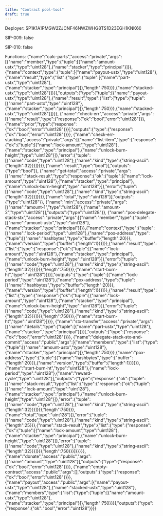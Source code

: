 ```yaml
---
title: "Contract pool-tool"
draft: true
---
```

Deployer: SP1K1A1PMGW2ZJCNF46NWZWHG8TS1D23EGH1KNK60

SIP-009: false

SIP-010: false

Functions:
{"name":"calc-parts","access":"private","args":[{"name":"member","type":{"tuple":[{"name":"amount-ustx","type":"uint128"},{"name":"stacker","type":"principal"}]}},{"name":"context","type":{"tuple":[{"name":"payout-ustx","type":"uint128"},{"name":"result","type":{"list":{"type":{"tuple":[{"name":"part-ustx","type":"uint128"},{"name":"stacker","type":"principal"}]},"length":750}}},{"name":"stacked-ustx","type":"uint128"}]}}],"outputs":{"type":{"tuple":[{"name":"payout-ustx","type":"uint128"},{"name":"result","type":{"list":{"type":{"tuple":[{"name":"part-ustx","type":"uint128"},{"name":"stacker","type":"principal"}]},"length":750}}},{"name":"stacked-ustx","type":"uint128"}]}}}, {"name":"check-err","access":"private","args":[{"name":"result","type":{"response":{"ok":"bool","error":"uint128"}}},{"name":"prior","type":{"response":{"ok":"bool","error":"uint128"}}}],"outputs":{"type":{"response":{"ok":"bool","error":"uint128"}}}}, {"name":"check-err-stacking","access":"private","args":[{"name":"list-item","type":{"response":{"ok":{"tuple":[{"name":"lock-amount","type":"uint128"},{"name":"stacker","type":"principal"},{"name":"unlock-burn-height","type":"uint128"}]},"error":{"tuple":[{"name":"code","type":"uint128"},{"name":"kind","type":{"string-ascii":{"length":32}}}]}}}},{"name":"result","type":"bool"}],"outputs":{"type":"bool"}}, {"name":"get-total","access":"private","args":[{"name":"stack-result","type":{"response":{"ok":{"tuple":[{"name":"lock-amount","type":"uint128"},{"name":"stacker","type":"principal"},{"name":"unlock-burn-height","type":"uint128"}]},"error":{"tuple":[{"name":"code","type":"uint128"},{"name":"kind","type":{"string-ascii":{"length":32}}}]}}}},{"name":"total","type":"uint128"}],"outputs":{"type":"uint128"}}, {"name":"min","access":"private","args":[{"name":"amount-1","type":"uint128"},{"name":"amount-2","type":"uint128"}],"outputs":{"type":"uint128"}}, {"name":"pox-delegate-stack-stx","access":"private","args":[{"name":"member","type":{"tuple":[{"name":"amount-ustx","type":"uint128"},{"name":"stacker","type":"principal"}]}},{"name":"context","type":{"tuple":[{"name":"lock-period","type":"uint128"},{"name":"pox-address","type":{"tuple":[{"name":"hashbytes","type":{"buffer":{"length":20}}},{"name":"version","type":{"buffer":{"length":1}}}]}},{"name":"result","type":{"list":{"type":{"response":{"ok":{"tuple":[{"name":"lock-amount","type":"uint128"},{"name":"stacker","type":"principal"},{"name":"unlock-burn-height","type":"uint128"}]},"error":{"tuple":[{"name":"code","type":"uint128"},{"name":"kind","type":{"string-ascii":{"length":32}}}]}}},"length":750}}},{"name":"start-burn-ht","type":"uint128"}]}}],"outputs":{"type":{"tuple":[{"name":"lock-period","type":"uint128"},{"name":"pox-address","type":{"tuple":[{"name":"hashbytes","type":{"buffer":{"length":20}}},{"name":"version","type":{"buffer":{"length":1}}}]}},{"name":"result","type":{"list":{"type":{"response":{"ok":{"tuple":[{"name":"lock-amount","type":"uint128"},{"name":"stacker","type":"principal"},{"name":"unlock-burn-height","type":"uint128"}]},"error":{"tuple":[{"name":"code","type":"uint128"},{"name":"kind","type":{"string-ascii":{"length":32}}}]}}},"length":750}}},{"name":"start-burn-ht","type":"uint128"}]}}}, {"name":"stx-transfer","access":"private","args":[{"name":"details","type":{"tuple":[{"name":"part-ustx","type":"uint128"},{"name":"stacker","type":"principal"}]}}],"outputs":{"type":{"response":{"ok":"bool","error":"uint128"}}}}, {"name":"delegate-stack-stx-and-commit","access":"public","args":[{"name":"members","type":{"list":{"type":{"tuple":[{"name":"amount-ustx","type":"uint128"},{"name":"stacker","type":"principal"}]},"length":750}}},{"name":"pox-address","type":{"tuple":[{"name":"hashbytes","type":{"buffer":{"length":20}}},{"name":"version","type":{"buffer":{"length":1}}}]}},{"name":"start-burn-ht","type":"uint128"},{"name":"lock-period","type":"uint128"},{"name":"reward-cycle","type":"uint128"}],"outputs":{"type":{"response":{"ok":{"tuple":[{"name":"stack-result","type":{"list":{"type":{"response":{"ok":{"tuple":[{"name":"lock-amount","type":"uint128"},{"name":"stacker","type":"principal"},{"name":"unlock-burn-height","type":"uint128"}]},"error":{"tuple":[{"name":"code","type":"uint128"},{"name":"kind","type":{"string-ascii":{"length":32}}}]}}},"length":750}}},{"name":"total","type":"uint128"}]},"error":{"tuple":[{"name":"code","type":"uint128"},{"name":"kind","type":{"string-ascii":{"length":25}}},{"name":"stack-result","type":{"list":{"type":{"response":{"ok":{"tuple":[{"name":"lock-amount","type":"uint128"},{"name":"stacker","type":"principal"},{"name":"unlock-burn-height","type":"uint128"}]},"error":{"tuple":[{"name":"code","type":"uint128"},{"name":"kind","type":{"string-ascii":{"length":32}}}]}}},"length":750}}}]}}}}}, {"name":"donate","access":"public","args":[{"name":"amount","type":"uint128"}],"outputs":{"type":{"response":{"ok":"bool","error":"uint128"}}}}, {"name":"empty-contract","access":"public","args":[],"outputs":{"type":{"response":{"ok":"bool","error":"uint128"}}}}, {"name":"payout","access":"public","args":[{"name":"payout-ustx","type":"uint128"},{"name":"stacked-ustx","type":"uint128"},{"name":"members","type":{"list":{"type":{"tuple":[{"name":"amount-ustx","type":"uint128"},{"name":"stacker","type":"principal"}]},"length":750}}}],"outputs":{"type":{"response":{"ok":"bool","error":"uint128"}}}}
